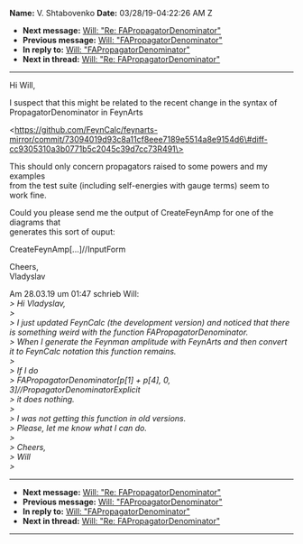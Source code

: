 **Name:** V. Shtabovenko
**Date:** 03/28/19-04:22:26 AM Z

  - **Next message:** [Will: "Re: FAPropagatorDenominator"](1499.html)
  - **Previous message:** [Will: "FAPropagatorDenominator"](1497.html)
  - **In reply to:** [Will: "FAPropagatorDenominator"](1497.html)
  - **Next in thread:** [Will: "Re: FAPropagatorDenominator"](1499.html)

-----

Hi Will,  

I suspect that this might be related to the recent change in the syntax
of  
PropagatorDenominator in FeynArts  

\<https://github.com/FeynCalc/feynarts-mirror/commit/73094019d93c8a11cf8eee7189e5514a8e9154d6\#diff-cc9305310a3b0771b5c2045c39d7cc73R491\>  

This should only concern propagators raised to some powers and my
examples  
from the test suite (including self-energies with gauge terms) seem to  
work fine.  

Could you please send me the output of CreateFeynAmp for one of the  
diagrams that  
generates this sort of ouput:  

CreateFeynAmp[...]//InputForm  

Cheers,  
Vladyslav  

Am 28.03.19 um 01:47 schrieb Will:  
*\> Hi Vladyslav,*  
*\>*  
*\> I just updated FeynCalc (the development version) and noticed that
there is something weird with the function FAPropagatorDenominator.*  
*\> When I generate the Feynman amplitude with FeynArts and then convert
it to FeynCalc notation this function remains.*  
*\>*  
*\> If I do*  
*\> FAPropagatorDenominator[p[1] + p[4], 0,
3]//PropagatorDenominatorExplicit*  
*\> it does nothing.*  
*\>*  
*\> I was not getting this function in old versions.*  
*\> Please, let me know what I can do.*  
*\>*  
*\> Cheers,*  
*\> Will*  
*\>*  

-----

  - **Next message:** [Will: "Re: FAPropagatorDenominator"](1499.html)
  - **Previous message:** [Will: "FAPropagatorDenominator"](1497.html)
  - **In reply to:** [Will: "FAPropagatorDenominator"](1497.html)
  - **Next in thread:** [Will: "Re: FAPropagatorDenominator"](1499.html)

-----


